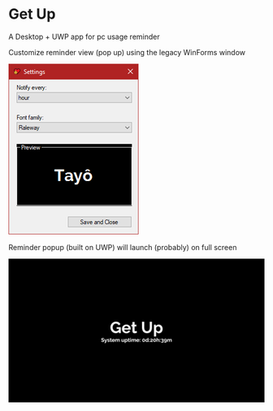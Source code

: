 # Get Up

A Desktop + UWP app for pc usage reminder



Customize reminder view (pop up) using the legacy WinForms window

![alt text](https://github.com/reddvid/GetUp/blob/master/Images/GetUp-Settings.png "Settings view")



Reminder popup (built on UWP) will launch (probably) on full screen

![alt text](https://github.com/reddvid/GetUp/blob/master/Images/GetUpView.png "Settings view")

